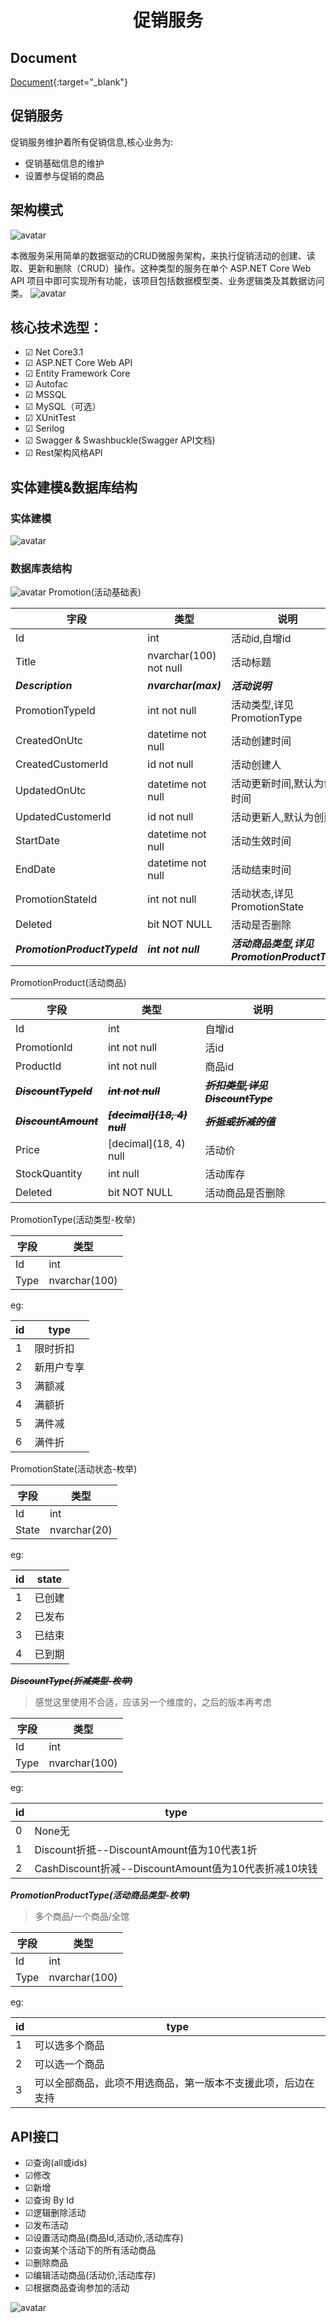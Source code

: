 
# <center>促销服务</center>

## Document

[Document](https://kookpua.github.io/promotion_center/){:target="_blank"}


## 促销服务
促销服务维护着所有促销信息,核心业务为:
- 促销基础信息的维护
- 设置参与促销的商品

## 架构模式
![avatar](/img/促销中心架构图.png)

本微服务采用简单的数据驱动的CRUD微服务架构，来执行促销活动的创建、读取、更新和删除（CRUD）操作。这种类型的服务在单个 ASP.NET Core Web API 项目中即可实现所有功能，该项目包括数据模型类、业务逻辑类及其数据访问类。
![avatar](/img/solution.png)


## 核心技术选型：
- ☑ Net Core3.1
- ☑ ASP.NET Core Web API
- ☑ Entity Framework Core
- ☑ Autofac
- ☑ MSSQL
- ☑ MySQL（可选）
- ☑ XUnitTest
- ☑ Serilog
- ☑ Swagger & Swashbuckle(Swagger API文档)
- ☑ Rest架构风格API

## 实体建模&数据库结构

### 实体建模
![avatar](/img/class.png)

### 数据库表结构

![avatar](/img/sql.png)
Promotion(活动基础表)

字段 | 类型 | 说明|
--- | --- | --- |
Id | int|活动id,自增id|
Title | nvarchar(100) not null|活动标题|
**_Description_** | **_nvarchar(max)_**|**_活动说明_**|
PromotionTypeId | int not null|活动类型,详见PromotionType|
CreatedOnUtc|datetime not null|活动创建时间|
CreatedCustomerId|id not null|活动创建人|
UpdatedOnUtc|datetime not null|活动更新时间,默认为创建时间|
UpdatedCustomerId|id not null|活动更新人,默认为创建人|
StartDate | datetime not null|活动生效时间|
EndDate | datetime not null|活动结束时间|
PromotionStateId|int not null|活动状态,详见PromotionState|
Deleted | bit NOT NULL|活动是否删除|
**_PromotionProductTypeId_** | **_int not null_**|**_活动商品类型,详见PromotionProductType_**|



PromotionProduct(活动商品)

字段 | 类型 | 说明|
--- | --- | --- |
Id | int|自增id|
PromotionId | int not null|活id|
ProductId | int not null|商品id|
**~~_DiscountTypeId_~~**| **~~_int not null_~~** |**~~_折扣类型,详见DiscountType_~~**|
**~~_DiscountAmount_~~** | **~~_[decimal](18, 4) null_~~**|**~~_折抵或折减的值_~~**|
Price | [decimal](18, 4) null|活动价|
StockQuantity | int null|活动库存|
Deleted | bit NOT NULL|活动商品是否删除|



PromotionType(活动类型-枚举)

字段 | 类型 | 
--- | --- | 
Id | int|
Type | nvarchar(100)|

eg:

id|type|
---|---|
1|限时折扣|
2|新用户专享|
3|满额减|
4|满额折|
5|满件减|
6|满件折|

PromotionState(活动状态-枚举)

字段 | 类型 | 
--- | --- | 
Id | int|
State | nvarchar(20)|

eg:

id|state|
---|---|
1|已创建|
2|已发布|
3|已结束|
4|已到期|


**~~_DiscountType(折减类型-枚举)_~~**
>感觉这里使用不合适，应该另一个维度的，之后的版本再考虑

字段 | 类型 | 
--- | --- | 
Id | int|
Type | nvarchar(100)|

eg:

id|type|
---|---|
0|None无|
1|Discount折抵--DiscountAmount值为10代表1折|
2|CashDiscount折减--DiscountAmount值为10代表折减10块钱|

**_PromotionProductType(活动商品类型-枚举)_**
> 多个商品/一个商品/全馆

字段 | 类型 | 
--- | --- | 
Id | int|
Type | nvarchar(100)|

eg:

id|type|
---|---|
1|可以选多个商品|
2|可以选一个商品|
3|可以全部商品，此项不用选商品，第一版本不支援此项，后边在支持|


##  API接口
- ☑查询(all或ids)
- ☑修改
- ☑新增
- ☑查询 By Id
- ☑逻辑删除活动
- ☑发布活动
- ☑设置活动商品(商品Id,活动价,活动库存)
- ☑查询某个活动下的所有活动商品
- ☑删除商品
- ☑编辑活动商品(活动价,活动库存)
- ☑根据商品查询参加的活动

![avatar](/img/swagger.png)



